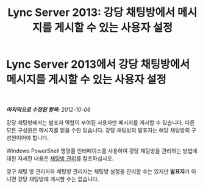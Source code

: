 ﻿---
title: 'Lync Server 2013: 강당 채팅방에서 메시지를 게시할 수 있는 사용자 설정'
TOCTitle: 강당 채팅방에서 메시지를 게시할 수 있는 사용자 설정
ms:assetid: 26168d3e-362c-4c34-9693-21301f151166
ms:mtpsurl: https://technet.microsoft.com/ko-kr/library/JJ215873(v=OCS.15)
ms:contentKeyID: 49303093
ms.date: 08/10/2015
mtps_version: v=OCS.15
ms.translationtype: HT
---

# Lync Server 2013에서 강당 채팅방에서 메시지를 게시할 수 있는 사용자 설정

 

_**마지막으로 수정된 항목:** 2012-10-06_

강당 채팅방에서는 발표자 역할이 부여된 사용자만 메시지를 게시할 수 있습니다. 다른 모든 구성원은 메시지를 읽을 수만 있습니다. 강당 채팅방의 발표자는 해당 채팅방의 구성원이어야 합니다.

Windows PowerShell 명령줄 인터페이스를 사용하여 강당 채팅방을 관리하는 방법에 대한 자세한 내용은 [채팅방 관리](manage-rooms.md)를 참조하십시오.

영구 채팅 방 관리자와 채팅방 관리자는 채팅방 설정을 관리할 수는 있지만 **발표자**가 아니면 강당 채팅방에 게시할 수는 없습니다.

